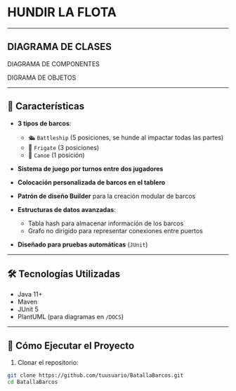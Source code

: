 # HUNDIR LA FLOTA
---

## DIAGRAMA DE CLASES




DIAGRAMA DE COMPONENTES


DIGRAMA DE OBJETOS 

---

## 🧩 Características

- **3 tipos de barcos**:
  - 🛳 `Battleship` (5 posiciones, se hunde al impactar todas las partes)
  - 🚤 `Frigate` (3 posiciones)
  - 🛶 `Canoe` (1 posición)

- **Sistema de juego por turnos entre dos jugadores**

- **Colocación personalizada de barcos en el tablero**

- **Patrón de diseño Builder** para la creación modular de barcos

- **Estructuras de datos avanzadas**:
  - Tabla hash para almacenar información de los barcos
  - Grafo no dirigido para representar conexiones entre puertos

- **Diseñado para pruebas automáticas** (`JUnit`)

---

## 🛠️ Tecnologías Utilizadas

- Java 11+
- Maven
- JUnit 5
- PlantUML (para diagramas en `/DOCS`)

---

## 🚀 Cómo Ejecutar el Proyecto

1. Clonar el repositorio:

```bash
git clone https://github.com/tuusuario/BatallaBarcos.git
cd BatallaBarcos
